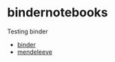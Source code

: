 # bindernotebooks
Testing binder
- [binder](https://hub.mybinder.org/)
- [mendeleeve](https://mendeleev.readthedocs.io/en/latest/notebooks/02_tables.html)
